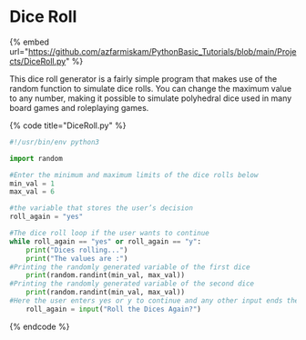 # Dice Roll

{% embed url="https://github.com/azfarmiskam/PythonBasic_Tutorials/blob/main/Projects/DiceRoll.py" %}

This dice roll generator is a fairly simple program that makes use of the random function to simulate dice rolls. You can change the maximum value to any number, making it possible to simulate polyhedral dice used in many board games and roleplaying games.

{% code title="DiceRoll.py" %}
```python
#!/usr/bin/env python3

import random

#Enter the minimum and maximum limits of the dice rolls below
min_val = 1
max_val = 6

#the variable that stores the user’s decision
roll_again = "yes"

#The dice roll loop if the user wants to continue
while roll_again == "yes" or roll_again == "y":
    print("Dices rolling...")
    print("The values are :")
#Printing the randomly generated variable of the first dice
    print(random.randint(min_val, max_val))
#Printing the randomly generated variable of the second dice
    print(random.randint(min_val, max_val))
#Here the user enters yes or y to continue and any other input ends the program
    roll_again = input("Roll the Dices Again?")
```
{% endcode %}
